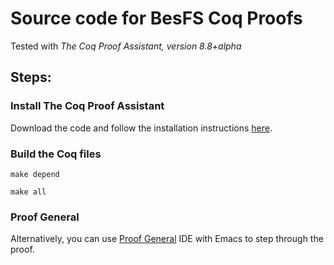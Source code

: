 # Source code for BesFS Coq Proofs

Tested with _The Coq Proof Assistant, version 8.8+alpha_

## Steps:

### Install The Coq Proof Assistant
Download the code and follow the installation instructions [here](https://github.com/coq/coq/releases/tag/V8.8%2Balpha).

### Build the Coq files
```
make depend

make all
```
### Proof General 
Alternatively, you can use [Proof General](https://proofgeneral.github.io/) IDE with Emacs to step through the proof.
